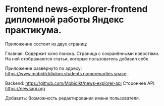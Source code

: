 # Frontend news-explorer-frontend дипломной работы Яндекс практикума.

Приложение состоит из двух страниц:

Главная. Содержит окно поиска.
Страница с сохранёнными новостями. На ней отображаются статьи, которые пользователь добавил себе.

Приложение развёрнуто по адресу: https://www.mobidiktdiplom.students.nomoreparties.space .

Backend: https://github.com/Mobidikt/news-explorer-api
Стороннее API: https://newsapi.org

Добавить:
Возможность редактирования имени пользователя.

